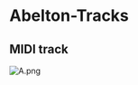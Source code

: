 # Abelton-Tracks

## MIDI track

![A.png](https://cdn.gearnews.com/wp-content/uploads/2022/06/Ableton-banner-770x425.jpeg)
